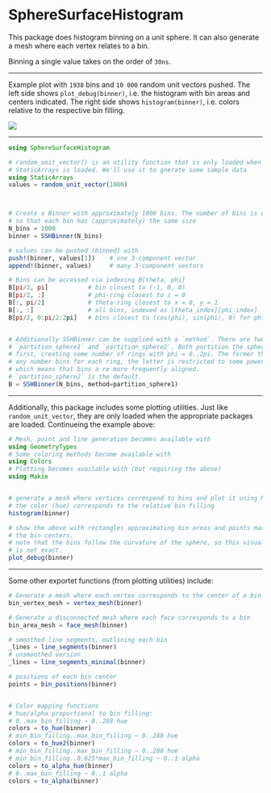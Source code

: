 # SphereSurfaceHistogram

This package does histogram binning on a unit sphere. It can also generate
a mesh where each vertex relates to a bin.

Binning a single value takes on the order of `30ns`.

---

Example plot with `1938` bins and `10 000` random unit vectors pushed. The left side shows `plot_debug(binner)`, i.e. the histogram with bin areas and centers indicated. The right side shows `histogram(binner)`, i.e. colors relative to the respective bin filling.

![](https://github.com/ffreyer/SphereSurfaceHistogram.jl/blob/gh-pages/example/random_unit_vectors.png)

---

```julia
using SphereSurfaceHistogram

# random_unit_vector() is an utility function that is only loaded when
# StaticArrays is loaded. We'll use it to gnerate some sample data
using StaticArrays
values = random_unit_vector(1000)



# Create a Binner with approximately 1000 bins. The number of bins is optimized
# so that each bin has (approximately) the same size
N_bins = 1000
binner = SSHBinner(N_bins)

# values can be pushed (binned) with
push!(binner, values[1])    # one 3-component vector
append!(binner, values)     # many 3-component vectors

# Bins can be accessed via indexing B[theta, phi]
B[pi/2, pi]           # bin closest to (-1, 0, 0)
B[pi/2, :]            # phi-ring closest to z = 0
B[:, pi/2]            # theta-ring closest to x = 0, y = 1
B[:, :]               # all bins, indexed as [theta_index][phi_index]
B[pi/2, 0:pi/2:2pi]   # bins closest to (cos(phi), sin(phi), 0) for phi = 0:pi/2:2pi


# Additionally SSHBinner can be supplied with a `method`. There are two options,
# `partition_sphere1` and `partition_sphere2`. Both partition the sphere in theta
# first, creating some number of rings with phi = 0..2pi. The former then creates
# any number bins for each ring, the latter is restricted to some power of two,
# which means that bins a re more frequently aligned.
# `partition_sphere2` is the default.
B = SSHBinner(N_bins, method=partition_sphere1)
```

---

Additionally, this package includes some plotting utilities. Just like `random_unit_vector`, they are only loaded when the appropriate packages are
loaded. Continueing the example above:

```julia
# Mesh, point and line generation becomes available with
using GeometryTypes
# Some coloring methods become available with
using Colors
# Plotting becomes available with (but requiring the above)
using Makie


# generate a mesh where vertices correspond to bins and plot it using Makie
# the color (hue) corresponds to the relative bin filling
histogram(binner)

# show the above with rectangles approximating bin areas and points marking
# the bin centers.
# note that the bins follow the curvature of the sphere, so this visualization
# is not exact.
plot_debug(binner)
```

---

Some other exportet functions (from plotting utilities) include:

```julia
# Generate a mesh where each vertex corresponds to the center of a bin
bin_vertex_mesh = vertex_mesh(binner)

# Generate a disconnected mesh where each face corresponds to a bin
bin_area_mesh = face_mesh(binner)

# smoothed line segments, outlining each bin
_lines = line_segments(binner)
# unsmoothed version
_lines = line_segments_minimal(binner)

# positions of each bin center
points = bin_positions(binner)


# Color mapping functions
# hue/alpha proportional to bin filling:
# 0..max_bin_filling ~ 0..288 hue
colors = to_hue(binner)
# min_bin_filling..max_bin_filling ~ 0..288 hue
colors = to_hue2(binner)
# min_bin_filling..max_bin_filling ~ 0..288 hue
# min_bin_filling..0.625*max_bin_filling ~ 0..1 alpha
colors = to_alpha_hue(binner)
# 0..max_bin_filling ~ 0..1 alpha
colors = to_alpha(binner)
```
